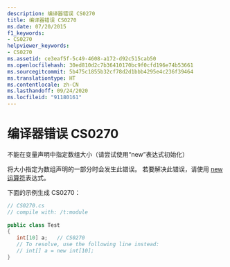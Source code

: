 ```yaml
---
description: 编译器错误 CS0270
title: 编译器错误 CS0270
ms.date: 07/20/2015
f1_keywords:
- CS0270
helpviewer_keywords:
- CS0270
ms.assetid: ce3eaf5f-5c49-4608-a172-d92c515cab50
ms.openlocfilehash: 30ed810d2c7b36410170bc9f0cfd196e74b53661
ms.sourcegitcommit: 5b475c1855b32cf78d2d1bbb4295e4c236f39464
ms.translationtype: HT
ms.contentlocale: zh-CN
ms.lasthandoff: 09/24/2020
ms.locfileid: "91180161"
---
```

# <a name="compiler-error-cs0270"></a>编译器错误 CS0270

不能在变量声明中指定数组大小（请尝试使用“new”表达式初始化）  
  
 将大小指定为数组声明的一部分时会发生此错误。 若要解决此错误，请使用 [new 运算符](../operators/new-operator.md)表达式。  
  
 下面的示例生成 CS0270：  
  
```csharp  
// CS0270.cs  
// compile with: /t:module  
  
public class Test  
{  
   int[10] a;   // CS0270  
   // To resolve, use the following line instead:  
   // int[] a = new int[10];  
}  
```
